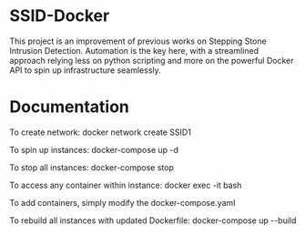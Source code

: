 # SSID-Docker

This project is an improvement of previous works on Stepping Stone Intrusion Detection. Automation is the key here, with a streamlined approach relying less on python scripting and more on the powerful Docker API to spin up infrastructure seamlessly.


# Documentation

To create network:
    docker network create SSID1
    
To spin up instances:
    docker-compose up -d

To stop all instances:
    docker-compose stop

To access any container within instance:
    docker exec -it <container ID> bash
    


To add containers, simply modify the docker-compose.yaml 

To rebuild all instances with updated Dockerfile: 
    docker-compose up --build

